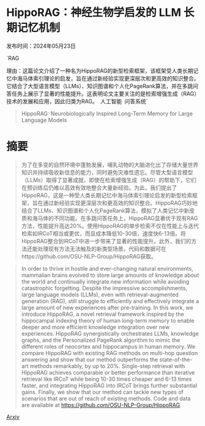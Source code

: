 # HippoRAG：神经生物学启发的 LLM 长期记忆机制

发布时间：2024年05月23日

`RAG

理由：这篇论文介绍了一种名为HippoRAG的新型检索框架，该框架受人类长期记忆中海马体索引理论的启发，旨在通过新经验实现更深层次和更高效的知识整合。它结合了大型语言模型（LLMs）、知识图谱和个人化PageRank算法，并在多跳问答任务上展示了显著的性能提升。这表明论文主要关注的是检索增强生成（RAG）技术的发展和应用，因此归类为RAG。` `人工智能` `问答系统`

> HippoRAG: Neurobiologically Inspired Long-Term Memory for Large Language Models

# 摘要

> 为了在多变的自然环境中蓬勃发展，哺乳动物的大脑进化出了存储大量世界知识并持续吸收新信息的能力，同时避免灾难性遗忘。尽管大型语言模型（LLMs）取得了显著成就，即使在检索增强生成（RAG）的帮助下，它们在预训练后仍难以高效有效地整合大量新经验。为此，我们提出了HippoRAG，这是一种受人类长期记忆中海马体索引理论启发的新型检索框架，旨在通过新经验实现更深层次和更高效的知识整合。HippoRAG巧妙地结合了LLMs、知识图谱和个人化PageRank算法，模拟了人类记忆中新皮质和海马体的不同功能。在多跳问答任务上，HippoRAG显著优于现有RAG方法，性能提升高达20%。使用HippoRAG的单步检索不仅在性能上与迭代检索如IRCoT相当或更优，而且成本降低10-30倍，速度快6-13倍。将HippoRAG整合到IRCoT中进一步带来了显著的性能提升。此外，我们的方法还能处理现有方法无法触及的新类型场景。代码和数据可在https://github.com/OSU-NLP-Group/HippoRAG获取。

> In order to thrive in hostile and ever-changing natural environments, mammalian brains evolved to store large amounts of knowledge about the world and continually integrate new information while avoiding catastrophic forgetting. Despite the impressive accomplishments, large language models (LLMs), even with retrieval-augmented generation (RAG), still struggle to efficiently and effectively integrate a large amount of new experiences after pre-training. In this work, we introduce HippoRAG, a novel retrieval framework inspired by the hippocampal indexing theory of human long-term memory to enable deeper and more efficient knowledge integration over new experiences. HippoRAG synergistically orchestrates LLMs, knowledge graphs, and the Personalized PageRank algorithm to mimic the different roles of neocortex and hippocampus in human memory. We compare HippoRAG with existing RAG methods on multi-hop question answering and show that our method outperforms the state-of-the-art methods remarkably, by up to 20%. Single-step retrieval with HippoRAG achieves comparable or better performance than iterative retrieval like IRCoT while being 10-30 times cheaper and 6-13 times faster, and integrating HippoRAG into IRCoT brings further substantial gains. Finally, we show that our method can tackle new types of scenarios that are out of reach of existing methods. Code and data are available at https://github.com/OSU-NLP-Group/HippoRAG.

[Arxiv](https://arxiv.org/abs/2405.14831)